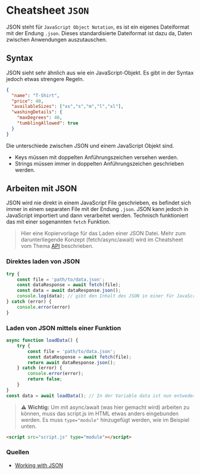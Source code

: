 # Cheatsheet `JSON`
JSON steht für `JavaScript Object Notation`, es ist ein eigenes Dateiformat mit der Endung `.json`. Dieses standardisierte Dateiformat ist dazu da, Daten zwischen Anwendungen auszutauschen. 

## Syntax
JSON sieht sehr ähnlich aus wie ein JavaScript-Objekt. Es gibt in der Syntax jedoch etwas strengere Regeln. 
```json
{
  "name": "T-Shirt",
  "price": 40,
  "availableSizes": ["xs","s","m","l","xl"],
  "washingDetails": {
    "maxDegrees": 40,
    "tumblingAllowed": true
  }
}
```
Die unterschiede zwischen JSON und einem JavaScript Objekt sind. 
 - Keys müssen mit doppelten Anführungszeichen versehen werden.
 - Strings müssen immer in doppelten Anführungszeichen geschrieben werden.

## Arbeiten mit JSON
JSON wird nie direkt in einem JavaScript File geschrieben, es befindet sich immer in einem separaten File mit der Endung `.json`. JSON kann jedoch in JavaScript importiert und dann verarbeitet werden. Technisch funktioniert das mit einer sogenannten `fetch` Funktion.

> Hier eine Kopiervorlage für das Laden einer JSON Datei. Mehr zum darunterliegende Konzept (fetch/async/await) wird im Cheatsheet vom Thema [API](13-api.md) beschrieben.

### Direktes laden von JSON
```javascript
try {
    const file = 'path/to/data.json';
    const dataResponse = await fetch(file);
    const data = await dataResponse.json();
    console.log(data); // gibt den Inhalt des JSON in einer für JavaScript lesbaren Form zurück
} catch (error) {
    console.error(error)
}
```

### Laden von JSON mittels einer Funktion
```javascript
async function loadData() {
    try {
        const file = 'path/to/data.json';
        const dataResponse = await fetch(file);
        return await dataResponse.json();
    } catch (error) {
        console.error(error);
        return false;
    }
}
const data = await loadData(); // In der Variable data ist nun entweder der Inhalt des JSON gespeichert oder false
```

> ⚠️ **Wichtig:** Um mit async/await (was hier gemacht wird) arbeiten zu können, muss das script.js im HTML etwas anders eingebunden werden. Es muss `type="module"` hinzugefügt werden, wie im Beispiel unten.

```html
<script src="script.js" type="module"></script>
```

### Quellen
- [Working with JSON](https://developer.mozilla.org/en-US/docs/Learn/JavaScript/Objects/JSON)
